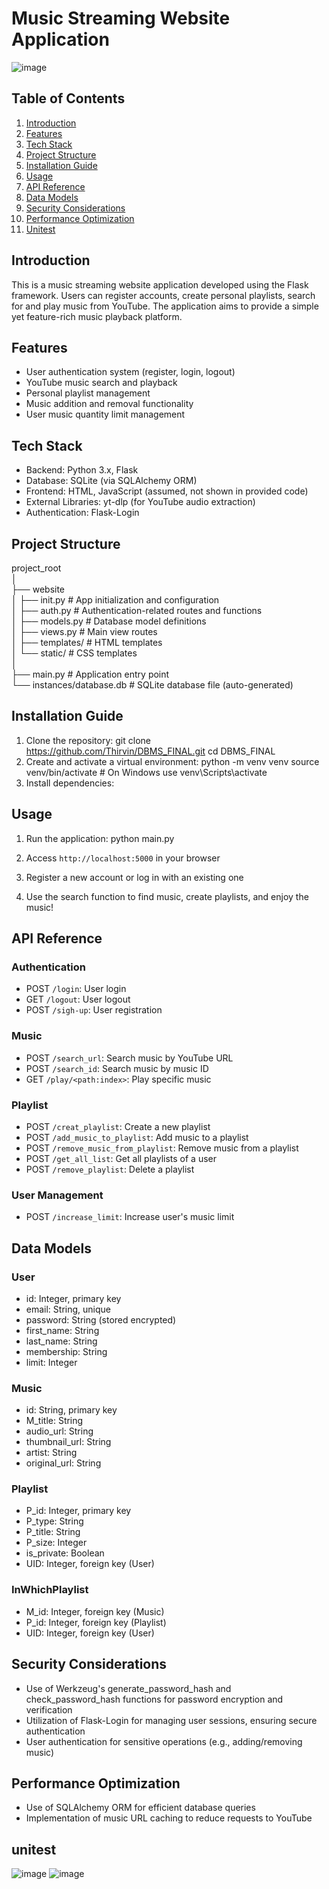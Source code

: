 # Music Streaming Website Application
![image](https://github.com/Thirvin/DBMS_FINAL/assets/81691080/5bac5bfb-b51b-48c2-b183-cc4d6478ed7d)

## Table of Contents
1. [Introduction](#introduction)
2. [Features](#features)
3. [Tech Stack](#tech-stack)
4. [Project Structure](#project-structure)
5. [Installation Guide](#installation-guide)
6. [Usage](#usage)
7. [API Reference](#api-reference)
8. [Data Models](#data-models)
9. [Security Considerations](#security-considerations)
10. [Performance Optimization](#performance-optimization)
11. [Unitest](#unitest)
## Introduction

This is a music streaming website application developed using the Flask framework. Users can register accounts, create personal playlists, search for and play music from YouTube. The application aims to provide a simple yet feature-rich music playback platform.

## Features

- User authentication system (register, login, logout)
- YouTube music search and playback
- Personal playlist management
- Music addition and removal functionality
- User music quantity limit management

## Tech Stack

- Backend: Python 3.x, Flask
- Database: SQLite (via SQLAlchemy ORM)
- Frontend: HTML, JavaScript (assumed, not shown in provided code)
- External Libraries: yt-dlp (for YouTube audio extraction)
- Authentication: Flask-Login

## Project Structure
project_root  
│  
├── website  
│   ├── init.py     				# App initialization and configuration  
│   ├── auth.py         			# Authentication-related routes and functions  
│   ├── models.py       			# Database model definitions  
│   ├── views.py        			# Main view routes  
│   ├── templates/      			# HTML templates  
│   └── static/         			# CSS templates  
│ 	 
├── main.py             			# Application entry point  
└── instances/database.db           # SQLite database file (auto-generated)  
## Installation Guide

1. Clone the repository:
git clone https://github.com/Thirvin/DBMS_FINAL.git
cd DBMS_FINAL
2. Create and activate a virtual environment:
python -m venv venv
source venv/bin/activate  # On Windows use venv\Scripts\activate
3. Install dependencies:
## Usage

1. Run the application:
python main.py
2. Access `http://localhost:5000` in your browser

3. Register a new account or log in with an existing one

4. Use the search function to find music, create playlists, and enjoy the music!

## API Reference

### Authentication

- POST `/login`: User login
- GET `/logout`: User logout
- POST `/sigh-up`: User registration

### Music

- POST `/search_url`: Search music by YouTube URL
- POST `/search_id`: Search music by music ID
- GET `/play/<path:index>`: Play specific music

### Playlist

- POST `/creat_playlist`: Create a new playlist
- POST `/add_music_to_playlist`: Add music to a playlist
- POST `/remove_music_from_playlist`: Remove music from a playlist
- POST `/get_all_list`: Get all playlists of a user
- POST `/remove_playlist`: Delete a playlist

### User Management

- POST `/increase_limit`: Increase user's music limit

## Data Models

### User
- id: Integer, primary key
- email: String, unique
- password: String (stored encrypted)
- first_name: String
- last_name: String
- membership: String
- limit: Integer

### Music
- id: String, primary key
- M_title: String
- audio_url: String
- thumbnail_url: String
- artist: String
- original_url: String

### Playlist
- P_id: Integer, primary key
- P_type: String
- P_title: String
- P_size: Integer
- is_private: Boolean
- UID: Integer, foreign key (User)

### InWhichPlaylist
- M_id: Integer, foreign key (Music)
- P_id: Integer, foreign key (Playlist)
- UID: Integer, foreign key (User)

## Security Considerations

- Use of Werkzeug's generate_password_hash and check_password_hash functions for password encryption and verification
- Utilization of Flask-Login for managing user sessions, ensuring secure authentication
- User authentication for sensitive operations (e.g., adding/removing music)

## Performance Optimization

- Use of SQLAlchemy ORM for efficient database queries
- Implementation of music URL caching to reduce requests to YouTube

## unitest
![image](https://github.com/Thirvin/DBMS_FINAL/assets/81691080/cf3719b2-3efb-46ad-89c2-4cbaaf0bf189)
![image](https://github.com/Thirvin/DBMS_FINAL/assets/81691080/94df8719-a9f9-4376-a60d-8c95a81c3d30)


